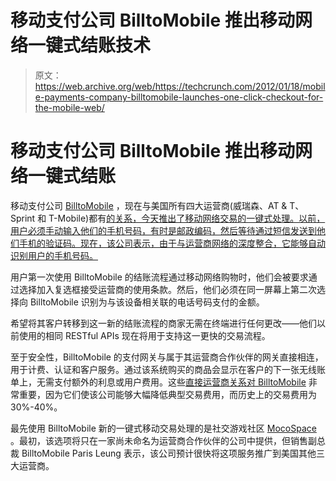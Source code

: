# 移动支付公司 BilltoMobile 推出移动网络一键式结账技术

> 原文：<https://web.archive.org/web/https://techcrunch.com/2012/01/18/mobile-payments-company-billtomobile-launches-one-click-checkout-for-the-mobile-web/>

# 移动支付公司 BilltoMobile 推出移动网络一键式结账

移动支付公司 [BilltoMobile](https://web.archive.org/web/20230129214507/http://www.billtomobile.com/) ，现在与美国所有四大运营商(威瑞森、AT & T、Sprint 和 T-Mobile)都有[的关系，今天推出了移动网络交易的一键式处理。以前，用户必须手动输入他们的手机号码，有时是邮政编码，然后等待通过短信发送到他们手机的验证码。现在，该公司表示，由于与运营商网络的深度整合，它能够自动识别用户的手机号码。](https://web.archive.org/web/20230129214507/https://techcrunch.com/2011/09/09/billtomobile-lands-deal-with-t-mobile-now-has-direct-relationships-with-the-top-4-u-s-carriers/)

用户第一次使用 BilltoMobile 的结账流程通过移动网络购物时，他们会被要求通过选择加入复选框接受运营商的使用条款。然后，他们必须在同一屏幕上第二次选择向 BilltoMobile 识别为与该设备相关联的电话号码支付的金额。

希望将其客户转移到这一新的结账流程的商家无需在终端进行任何更改——他们以前使用的相同 RESTful APIs 现在将用于支持这一更快的交易流程。

至于安全性，BilltoMobile 的支付网关与属于其运营商合作伙伴的网关直接相连，用于计费、认证和客户服务。通过该系统购买的商品会显示在客户的下一张无线账单上，无需支付额外的利息或用户费用。这些[直接运营商关系对 BilltoMobile](https://web.archive.org/web/20230129214507/https://techcrunch.com/2011/09/09/billtomobile-lands-deal-with-t-mobile-now-has-direct-relationships-with-the-top-4-u-s-carriers/) 非常重要，因为它们使该公司能够大幅降低典型交易费用，而历史上的交易费用为 30%-40%。

最先使用 BilltoMobile 新的一键式移动交易处理的是社交游戏社区 [MocoSpace](https://web.archive.org/web/20230129214507/http://www.mocospace.com/) 。最初，该选项将只在一家尚未命名为运营商合作伙伴的公司中提供，但销售副总裁 BilltoMobile Paris Leung 表示，该公司预计很快将这项服务推广到美国其他三大运营商。